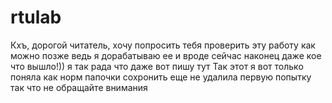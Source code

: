 # rtulab
Кхъ, дорогой читатель, хочу попросить тебя проверить эту работу как можно позже ведь я дорабатываю ее и вроде сейчас наконец даже кое что вышло!)) я так рада что даже вот пишу тут 
Так этот я вот только поняла как норм папочки сохронить еще не удалила первую попытку так что не обращайте внимания
